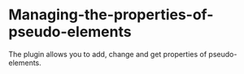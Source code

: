 # Managing-the-properties-of-pseudo-elements
The plugin allows you to add, change and get properties of pseudo-elements.
